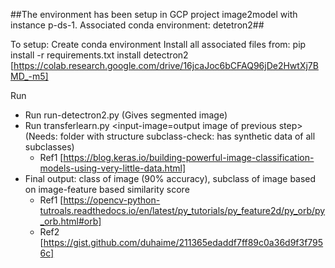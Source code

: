 ##The environment has been setup in GCP project image2model with instance p-ds-1. Associated conda environment: detetron2##

To setup:
Create conda environment 
Install all associated files from:
pip install -r requirements.txt
install detectron2 [https://colab.research.google.com/drive/16jcaJoc6bCFAQ96jDe2HwtXj7BMD_-m5]

Run
* Run run-detectron2.py <input-image> <output-image> (Gives segmented image)
* Run transferlearn.py <input-image=output image of previous step> (Needs: folder with structure subclass-check: has synthetic data of all subclasses)
  * Ref1 [https://blog.keras.io/building-powerful-image-classification-models-using-very-little-data.html]
* Final output: class of image (90% accuracy), subclass of image based on image-feature based similarity score 
  * Ref1 [https://opencv-python-tutroals.readthedocs.io/en/latest/py_tutorials/py_feature2d/py_orb/py_orb.html#orb]
  * Ref2 [https://gist.github.com/duhaime/211365edaddf7ff89c0a36d9f3f7956c]
